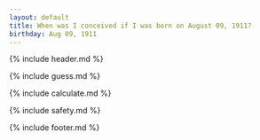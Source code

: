 ```yaml
---
layout: default
title: When was I conceived if I was born on August 09, 1911?
birthday: Aug 09, 1911
---
```


{% include header.md %}

{% include guess.md %}

{% include calculate.md %}

{% include safety.md %}

{% include footer.md %}



